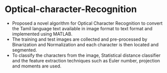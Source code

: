 # Optical-character-Recognition
* Proposed a novel algorithm for Optical Character Recognition to convert the Tamil language text available in image format to text format and implemented using MATLAB.
* The training and test images are collected and pre-processed by Binarization and Normalization and each character is then located and segmented.
* To classify the characters from the image, Statistical distance classifier and the feature extraction techniques such as Euler number, projection and moments are used.
